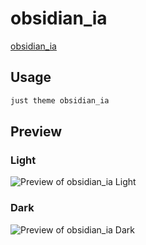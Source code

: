 # obsidian_ia

[obsidian_ia](#)

## Usage

```bash
just theme obsidian_ia
```

## Preview

### Light

![Preview of obsidian_ia Light](preview-light.png)

### Dark

![Preview of obsidian_ia Dark](preview-dark.png)

